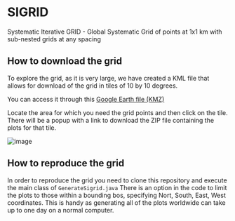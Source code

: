 # SIGRID
Systematic Iterative GRID - Global Systematic Grid of points at 1x1 km with sub-nested grids at any spacing


## How to download the grid
To explore the grid, as it is very large, we have created a KML file that allows for download of the grid in tiles of 10 by 10 degrees.

You can access it through this [Google Earth file (KMZ)](https://raw.githubusercontent.com/herrtunante/SIGRID/main/resources/SIGRID_Grid_1000m_1_subgrid.kmz)

Locate the area for which you need the grid points and then click on the tile. There will be a popup with a link to download the ZIP file containing the plots for that tile.

![image](https://user-images.githubusercontent.com/4435566/144460400-d8d98726-8c89-489c-9cb8-6fecbac349a1.png)


## How to reproduce the grid

In order to reproduce the grid you need to clone this repository and execute the main class of `GenerateSigrid.java`
There is an option in the code to limit the plots to those within a bounding bos, specifying Nort, South, East, West coordinates.
This is handy as generating all of the plots worldwide can take up to one day on a normal computer.
